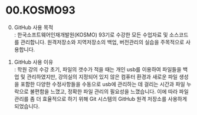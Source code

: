 # 00.KOSMO93
  0. GitHub 사용 목적 <br>
    : 한국소프트웨어인재개발원(KOSMO) 93기로 수강한 모든 수업자료 및 소스코드를 관리합니다.
      원격저장소와 지역저장소의 백업, 버전관리의 실습을 주목적으로 사용합니다.
  
  1. GitHub 사용 이유 <br>
     : 학원 강의 수강 초기, 파일의 갯수가 적을 때는 개인 usb를 이용하여 파일들을 백업 및 관리하였지만, 강의실의 지정되어 있지 않은 컴퓨터 환경과 새로운 파일 생성을 포함한 다양한 수정사항들을 수동으로 usb에 관리하는 데 걸리는 시간과 파일 누락으로 불편함을 느꼈고, 정확한 파일 관리의 필요성을 느꼈습니다.
     이에 따라 파일관리를 좀 더 효율적으로 하기 위해 Git 시스템의 GitHub 원격 저장소를 사용하게 되었습니다.
